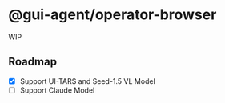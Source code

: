 # @gui-agent/operator-browser

WIP

## Roadmap

- [x] Support UI-TARS and Seed-1.5 VL Model
- [ ] Support Claude Model